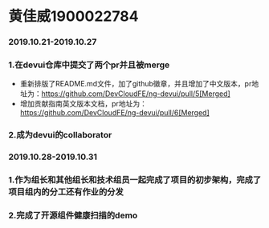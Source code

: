 # 黄佳威1900022784

### 2019.10.21-2019.10.27



### 1.在devui仓库中提交了两个pr并且被merge

* 重新排版了README.md文件，加了github徽章，并且增加了中文版本，pr地址为：https://github.com/DevCloudFE/ng-devui/pull/5[Merged]
* 增加贡献指南英文版本文档，pr地址为：https://github.com/DevCloudFE/ng-devui/pull/6[Merged]

### 2.成为devui的collaborator

 







### 2019.10.28-2019.10.31



### 1.作为组长和其他组长和技术组员一起完成了项目的初步架构，完成了项目组内的分工还有作业的分发

### 2.完成了开源组件健康扫描的demo